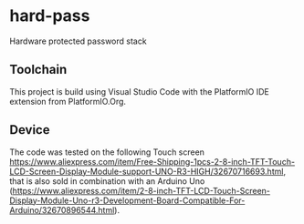 # hard-pass
Hardware protected password stack

## Toolchain
This project is build using Visual Studio Code with the PlatformIO IDE extension from PlatformIO.Org.

## Device
The code was tested on the following Touch screen https://www.aliexpress.com/item/Free-Shipping-1pcs-2-8-inch-TFT-Touch-LCD-Screen-Display-Module-support-UNO-R3-HIGH/32670716693.html, that is also sold in combination with an Arduino Uno (https://www.aliexpress.com/item/2-8-inch-TFT-LCD-Touch-Screen-Display-Module-Uno-r3-Development-Board-Compatible-For-Arduino/32670896544.html).
